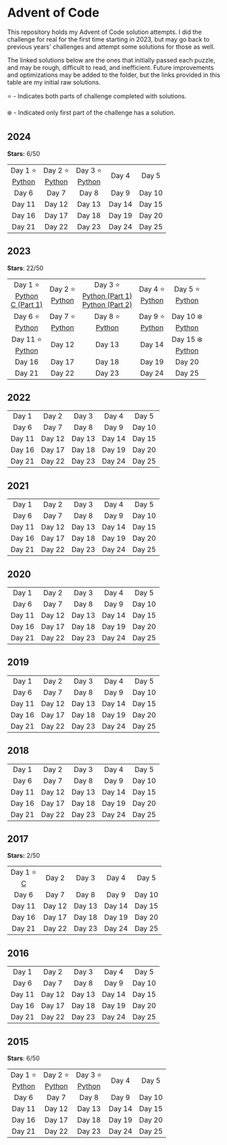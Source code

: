 # Advent of Code

This repository holds my Advent of Code solution attempts. I did the challenge
for real for the first time starting in 2023, but may go back to previous years'
challenges and attempt some solutions for those as well.

The linked solutions below are the ones that initially passed each puzzle, and may be rough, difficult to read, and inefficient. Future improvements and optimizations may be added to the folder, but the links provided in this table are my initial raw solutions.

:star: - Indicates both parts of challenge completed with solutions.

:snowflake: - Indicated only first part of the challenge has a solution.

## 2024

**Stars:** 6/50

<center>

| | | | | |
|:-:|:-:|:-:|:-:|:-:|
|Day 1 :star: <br /> [Python](2024/day_1/day1.py)|Day 2 :star: <br /> [Python](2024/day_2/day2.py)|Day 3 :star: <br /> [Python](2024/day_3/day3.py)|Day 4|Day 5|
|Day 6|Day 7|Day 8|Day 9|Day 10|
|Day 11|Day 12|Day 13|Day 14|Day 15|
|Day 16|Day 17|Day 18|Day 19|Day 20|
|Day 21|Day 22|Day 23|Day 24|Day 25|

</center>

## 2023

**Stars**: 22/50

<center>

| | | | | |
|:-:|:-:|:-:|:-:|:-:|
|Day 1 :star: <br /> [Python](2023/day_1/day1.py) <br />[C (Part 1)](2023/day_1/day1.c)|Day 2 :star: <br /> [Python](2023/day_2/day2.py)|Day 3 :star: <br /> [Python (Part 1)](2023/day_3/day3.py)<br /> [Python (Part 2)](2023/day_3/day3_p2.py)|Day 4 :star: <br /> [Python](2023/day_4/day4.py)|Day 5 :star: <br /> [Python](2023/day_5/day5.py)|
|Day 6 :star: <br /> [Python](2023/day_6/day_6.py)|Day 7 :star: <br /> [Python](2023/day_7/day7.py)|Day 8 :star: <br /> [Python](2023/day_8/day8.py)|Day 9 :star: <br /> [Python](2023/day_9/day9.py)|Day 10 :snowflake: <br />[Python](2023/day_10/day10.py)|
|Day 11 :star: <br /> [Python](2023/day_11/day11.py)|Day 12|Day 13|Day 14|Day 15 :snowflake: <br />[Python](2023/day_15/day15.py)|
|Day 16|Day 17|Day 18|Day 19|Day 20|
|Day 21|Day 22|Day 23|Day 24|Day 25|

</center>

## 2022

<center>

| | | | | |
|:-:|:-:|:-:|:-:|:-:|
|Day 1|Day 2|Day 3|Day 4|Day 5|
|Day 6|Day 7|Day 8|Day 9|Day 10|
|Day 11|Day 12|Day 13|Day 14|Day 15|
|Day 16|Day 17|Day 18|Day 19|Day 20|
|Day 21|Day 22|Day 23|Day 24|Day 25|

</center>

## 2021

<center>

| | | | | |
|:-:|:-:|:-:|:-:|:-:|
|Day 1|Day 2|Day 3|Day 4|Day 5|
|Day 6|Day 7|Day 8|Day 9|Day 10|
|Day 11|Day 12|Day 13|Day 14|Day 15|
|Day 16|Day 17|Day 18|Day 19|Day 20|
|Day 21|Day 22|Day 23|Day 24|Day 25|

</center>

## 2020

<center>

| | | | | |
|:-:|:-:|:-:|:-:|:-:|
|Day 1|Day 2|Day 3|Day 4|Day 5|
|Day 6|Day 7|Day 8|Day 9|Day 10|
|Day 11|Day 12|Day 13|Day 14|Day 15|
|Day 16|Day 17|Day 18|Day 19|Day 20|
|Day 21|Day 22|Day 23|Day 24|Day 25|

</center>

## 2019

<center>

| | | | | |
|:-:|:-:|:-:|:-:|:-:|
|Day 1|Day 2|Day 3|Day 4|Day 5|
|Day 6|Day 7|Day 8|Day 9|Day 10|
|Day 11|Day 12|Day 13|Day 14|Day 15|
|Day 16|Day 17|Day 18|Day 19|Day 20|
|Day 21|Day 22|Day 23|Day 24|Day 25|

</center>

## 2018

<center>

| | | | | |
|:-:|:-:|:-:|:-:|:-:|
|Day 1|Day 2|Day 3|Day 4|Day 5|
|Day 6|Day 7|Day 8|Day 9|Day 10|
|Day 11|Day 12|Day 13|Day 14|Day 15|
|Day 16|Day 17|Day 18|Day 19|Day 20|
|Day 21|Day 22|Day 23|Day 24|Day 25|

</center>

## 2017

**Stars:** 2/50

<center>

| | | | | |
|:-:|:-:|:-:|:-:|:-:|
|Day 1 :star: <br /> [C](2017/day1/day1.c)|Day 2|Day 3|Day 4|Day 5|
|Day 6|Day 7|Day 8|Day 9|Day 10|
|Day 11|Day 12|Day 13|Day 14|Day 15|
|Day 16|Day 17|Day 18|Day 19|Day 20|
|Day 21|Day 22|Day 23|Day 24|Day 25|

</center>

## 2016

<center>

| | | | | |
|:-:|:-:|:-:|:-:|:-:|
|Day 1|Day 2|Day 3|Day 4|Day 5|
|Day 6|Day 7|Day 8|Day 9|Day 10|
|Day 11|Day 12|Day 13|Day 14|Day 15|
|Day 16|Day 17|Day 18|Day 19|Day 20|
|Day 21|Day 22|Day 23|Day 24|Day 25|

</center>

## 2015

**Stars**: 6/50

<center>

| | | | | |
|:-:|:-:|:-:|:-:|:-:|
|Day 1 :star: <br /> [Python](2015/day_1/day1.py)|Day 2 :star: <br /> [Python](2015/day_2/day2.py)|Day 3 :star: <br /> [Python](2015/day_3/day3.py)|Day 4|Day 5|
|Day 6|Day 7|Day 8|Day 9|Day 10|
|Day 11|Day 12|Day 13|Day 14|Day 15|
|Day 16|Day 17|Day 18|Day 19|Day 20|
|Day 21|Day 22|Day 23|Day 24|Day 25|

</center>